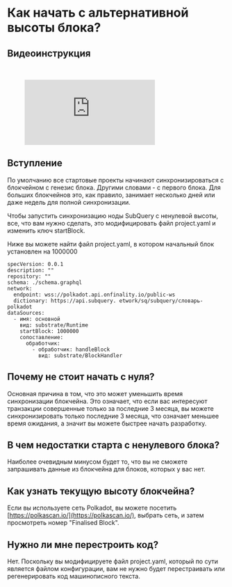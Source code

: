 # Как начать с альтернативной высоты блока?

## Видеоинструкция

<br/>
<figure class="video_container">
  <iframe src="https://www.youtube.com/embed/ZiNSXDMHmBk" frameborder="0" allowfullscreen="true"></iframe>
</figure>

## Вступление

По умолчанию все стартовые проекты начинают синхронизироваться с блокчейном с генезис блока. Другими словами - с первого блока. Для больших блокчейнов это, как правило, занимает несколько дней или даже недель для полной синхронизации.

Чтобы запустить синхронизацию ноды SubQuery с ненулевой высоты, все, что вам нужно сделать, это модифицировать файл project.yaml и изменить ключ startBlock.

Ниже вы можете найти файл project.yaml, в котором начальный блок установлен на 1000000

```shell
specVersion: 0.0.1
description: ""
repository: ""
schema: ./schema.graphql
network:
  endpoint: wss://polkadot.api.onfinality.io/public-ws
  dictionary: https://api.subquery. etwork/sq/subquery/словарь-polkadot
dataSources:
  - имя: основной
    вид: substrate/Runtime
    startBlock: 1000000
    сопоставление:
      обработчик:
        - обработчик: handleBlock
          вид: substrate/BlockHandler
```

## Почему не стоит начать с нуля?

Основная причина в том, что это может уменьшить время синхронизации блокчейна. Это означает, что если вас интересуют транзакции совершенные только за последние 3 месяца, вы можете синхронизировать только последние 3 месяца, что означает меньшее время ожидания, а значит вы можете быстрее начать разработку.

## В чем недостатки старта с ненулевого блока?

Наиболее очевидным минусом будет то, что вы не сможете запрашивать данные из блокчейна для блоков, которых у вас нет.

## Как узнать текущую высоту блокчейна?

Если вы используете сеть Polkadot, вы можете посетить [https://polkascan.io/](https://polkascan.io/), выбрать сеть, и затем просмотреть номер "Finalised Block".

## Нужно ли мне перестроить код?

Нет. Поскольку вы модифицируете файл project.yaml, который по сути является файлом конфигурации, вам не нужно будет перестраивать или регенерировать код машинописного текста.
